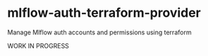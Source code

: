 # mlflow-auth-terraform-provider
Manage Mlflow auth accounts and permissions using terraform

WORK IN PROGRESS
